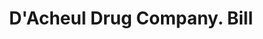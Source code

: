 ---
doi: 10.7916/D8612BBM
date_other: '1890'
date_other_textual: 1890-1899
form: printed ephemera
genre:
- Invoices
name:
- D'Acheul Drug Company
object_in_context_url: https://biggert.cul.columbia.edu/items/view/ave_biggert_00741
subject_hierarchical_geographic:
- Butte City, Montana, United States
subject_name:
- D'Acheul Drug Company
title: D'Acheul Drug Company. Bill
sort_title: D'Acheul Drug Company. Bill
call_number: ave_biggert_00741
coordinates:
- 46.006388888888885,-112.52972222222222
pid: ave_biggert_00741
identifiers: ave_biggert_00741
canvas_id: ldpd:396013
permalink: "/items/ave_biggert_00741/"
layout: iiif-image-page
---